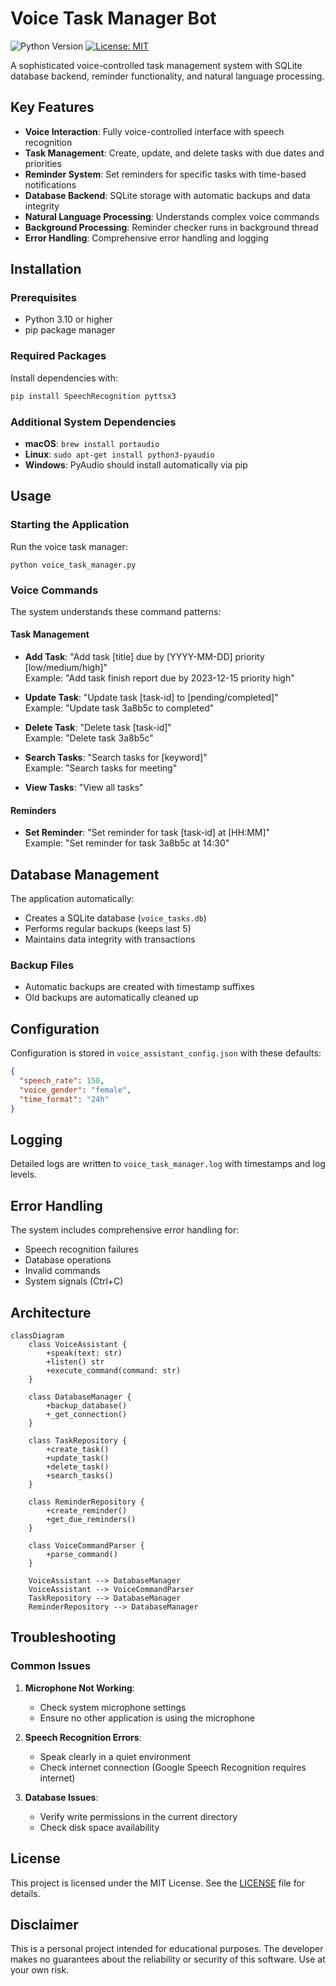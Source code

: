# Voice Task Manager Bot

![Python Version](https://img.shields.io/badge/python-3.10%2B-blue)
[![License: MIT](https://img.shields.io/badge/License-MIT-yellow.svg)](https://opensource.org/licenses/MIT)

A sophisticated voice-controlled task management system with SQLite database backend, reminder functionality, and natural language processing.

## Key Features

- **Voice Interaction**: Fully voice-controlled interface with speech recognition
- **Task Management**: Create, update, and delete tasks with due dates and priorities
- **Reminder System**: Set reminders for specific tasks with time-based notifications
- **Database Backend**: SQLite storage with automatic backups and data integrity
- **Natural Language Processing**: Understands complex voice commands
- **Background Processing**: Reminder checker runs in background thread
- **Error Handling**: Comprehensive error handling and logging

## Installation

### Prerequisites

- Python 3.10 or higher
- pip package manager

### Required Packages

Install dependencies with:

```bash
pip install SpeechRecognition pyttsx3
```

### Additional System Dependencies

- **macOS**: `brew install portaudio`
- **Linux**: `sudo apt-get install python3-pyaudio`
- **Windows**: PyAudio should install automatically via pip

## Usage

### Starting the Application

Run the voice task manager:

```
python voice_task_manager.py
```

### Voice Commands

The system understands these command patterns:

#### Task Management
- **Add Task**: "Add task [title] due by [YYYY-MM-DD] priority [low/medium/high]"  
  Example: "Add task finish report due by 2023-12-15 priority high"

- **Update Task**: "Update task [task-id] to [pending/completed]"  
  Example: "Update task 3a8b5c to completed"

- **Delete Task**: "Delete task [task-id]"  
  Example: "Delete task 3a8b5c"

- **Search Tasks**: "Search tasks for [keyword]"  
  Example: "Search tasks for meeting"

- **View Tasks**: "View all tasks"

#### Reminders
- **Set Reminder**: "Set reminder for task [task-id] at [HH:MM]"  
  Example: "Set reminder for task 3a8b5c at 14:30"

## Database Management

The application automatically:
- Creates a SQLite database (`voice_tasks.db`)
- Performs regular backups (keeps last 5)
- Maintains data integrity with transactions

### Backup Files
- Automatic backups are created with timestamp suffixes
- Old backups are automatically cleaned up

## Configuration

Configuration is stored in `voice_assistant_config.json` with these defaults:

```json
{
  "speech_rate": 150,
  "voice_gender": "female",
  "time_format": "24h"
}
```

## Logging

Detailed logs are written to `voice_task_manager.log` with timestamps and log levels.

## Error Handling

The system includes comprehensive error handling for:
- Speech recognition failures
- Database operations
- Invalid commands
- System signals (Ctrl+C)

## Architecture

```mermaid
classDiagram
    class VoiceAssistant {
        +speak(text: str)
        +listen() str
        +execute_command(command: str)
    }
    
    class DatabaseManager {
        +backup_database()
        +_get_connection()
    }
    
    class TaskRepository {
        +create_task()
        +update_task()
        +delete_task()
        +search_tasks()
    }
    
    class ReminderRepository {
        +create_reminder()
        +get_due_reminders()
    }
    
    class VoiceCommandParser {
        +parse_command()
    }
    
    VoiceAssistant --> DatabaseManager
    VoiceAssistant --> VoiceCommandParser
    TaskRepository --> DatabaseManager
    ReminderRepository --> DatabaseManager
```

## Troubleshooting

### Common Issues

1. **Microphone Not Working**:
   - Check system microphone settings
   - Ensure no other application is using the microphone

2. **Speech Recognition Errors**:
   - Speak clearly in a quiet environment
   - Check internet connection (Google Speech Recognition requires internet)

3. **Database Issues**:
   - Verify write permissions in the current directory
   - Check disk space availability

## License

This project is licensed under the MIT License. See the [LICENSE](LICENSE) file for details.

## Disclaimer

This is a personal project intended for educational purposes. The developer makes no guarantees about the reliability or security of this software. Use at your own risk.
